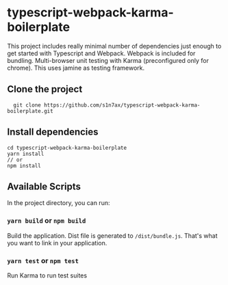 # typescript-webpack-karma-boilerplate
This project includes really minimal number of dependencies just enough to get started with Typescript and Webpack. Webpack is included for bundling. Multi-browser unit testing with Karma (preconfigured only for chrome). This uses jamine as testing framework.

## Clone the project
```
  git clone https://github.com/s1n7ax/typescript-webpack-karma-boilerplate.git
```

## Install dependencies
```
cd typescript-webpack-karma-boilerplate
yarn install
// or
npm install
```

## Available Scripts
In the project directory, you can run:

### `yarn build` or `npm build`
Build the application. Dist file is generated to `/dist/bundle.js`. That's what you want to link in your application.

### `yarn test` or `npm test`
Run Karma to run test suites
